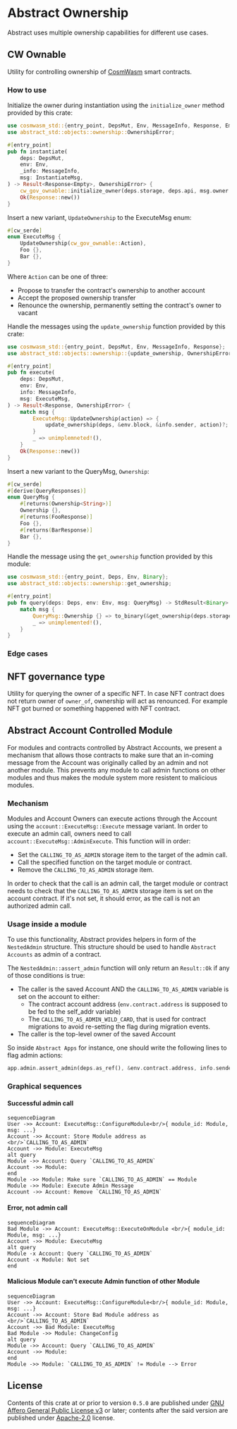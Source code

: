 # Abstract Ownership

Abstract uses multiple ownership capabilities for different use cases.

## CW Ownable

Utility for controlling ownership of [CosmWasm](https://github.com/CosmWasm/cosmwasm) smart contracts.

### How to use

Initialize the owner during instantiation using the `initialize_owner` method provided by this crate:

```rust
use cosmwasm_std::{entry_point, DepsMut, Env, MessageInfo, Response, Empty};
use abstract_std::objects::ownership::OwnershipError;

#[entry_point]
pub fn instantiate(
    deps: DepsMut,
    env: Env,
    _info: MessageInfo,
    msg: InstantiateMsg,
) -> Result<Response<Empty>, OwnershipError> {
    cw_gov_ownable::initialize_owner(deps.storage, deps.api, msg.owner.as_deref())?;
    Ok(Response::new())
}
```

Insert a new variant, `UpdateOwnership` to the ExecuteMsg enum:

```rust
#[cw_serde]
enum ExecuteMsg {
    UpdateOwnership(cw_gov_ownable::Action),
    Foo {},
    Bar {},
}
```

Where `Action` can be one of three:

- Propose to transfer the contract's ownership to another account
- Accept the proposed ownership transfer
- Renounce the ownership, permanently setting the contract's owner to vacant

Handle the messages using the `update_ownership` function provided by this crate:

```rust
use cosmwasm_std::{entry_point, DepsMut, Env, MessageInfo, Response};
use abstract_std::objects::ownership::{update_ownership, OwnershipError};

#[entry_point]
pub fn execute(
    deps: DepsMut,
    env: Env,
    info: MessageInfo,
    msg: ExecuteMsg,
) -> Result<Response, OwnershipError> {
    match msg {
        ExecuteMsg::UpdateOwnership(action) => {
            update_ownership(deps, &env.block, &info.sender, action)?;
        }
        _ => unimplemneted!(),
    }
    Ok(Response::new())
}
```

Insert a new variant to the QueryMsg, `Ownership`:

```rust
#[cw_serde]
#[derive(QueryResponses)]
enum QueryMsg {
    #[returns(Ownership<String>)]
    Ownership {},
    #[returns(FooResponse)]
    Foo {},
    #[returns(BarResponse)]
    Bar {},
}
```

Handle the message using the `get_ownership` function provided by this module:

```rust
use cosmwasm_std::{entry_point, Deps, Env, Binary};
use abstract_std::objects::ownership::get_ownership;

#[entry_point]
pub fn query(deps: Deps, env: Env, msg: QueryMsg) -> StdResult<Binary> {
    match msg {
        QueryMsg::Ownership {} => to_binary(&get_ownership(deps.storage)?),
        _ => unimplemented!(),
    }
}
```

### Edge cases

## NFT governance type

Utility for querying the owner of a specific NFT. In case NFT contract does not return owner of `owner_of`, ownership will act as renounced. For example NFT got burned or something happened with NFT contract.

## Abstract Account Controlled Module

For modules and contracts controlled by Abstract Accounts, we present a mechanism that allows those contracts to make sure that an in-coming message from the Account was originally called by an admin and not another module. This prevents any module to call admin functions on other modules and thus makes the module system more resistent to malicious modules.

### Mechanism

Modules and Account Owners can execute actions through the Account using the `account::ExecuteMsg::Execute` message variant. In order to execute an admin call, owners need to call `account::ExecuteMsg::AdminExecute`. This function will in order:

- Set the `CALLING_TO_AS_ADMIN` storage item to the target of the admin call.
- Call the specified function on the target module or contract.
- Remove the `CALLING_TO_AS_ADMIN` storage item.

In order to check that the call is an admin call, the target module or contract needs to check that the `CALLING_TO_AS_ADMIN` storage item is set on the account contract. If it's not set, it should error, as the call is not an authorized admin call.

### Usage inside a module

To use this functionality, Abstract provides helpers in form of the `NestedAdmin` structure. This structure should be used to handle `Abstract Accounts` as admin of a contract.

The `NestedAdmin::assert_admin` function will only return an `Result::Ok` if any of those conditions is true:

- The caller is the saved Account AND the `CALLING_TO_AS_ADMIN` variable is set on the account to either:
  - The contract account address (`env.contract.address` is supposed to be fed to the self_addr variable)
  - The `CALLING_TO_AS_ADMIN_WILD_CARD`, that is used for contract migrations to avoid re-setting the flag during migration events.
- The caller is the top-level owner of the saved Account

So inside `Abstract Apps` for instance, one should write the following lines to flag admin actions:

```rust
app.admin.assert_admin(deps.as_ref(), &env.contract.address, info.sender)?;
```

### Graphical sequences

#### Successful admin call

```mermaid
sequenceDiagram
User ->> Account: ExecuteMsg::ConfigureModule<br/>{ module_id: Module, msg: ...}
Account ->> Account: Store Module address as <br/>`CALLING_TO_AS_ADMIN`
Account ->> Module: ExecuteMsg
alt query
Module ->> Account: Query `CALLING_TO_AS_ADMIN`
Account ->> Module:  
end
Module ->> Module: Make sure `CALLING_TO_AS_ADMIN` == Module
Module ->> Module: Execute Admin Message
Account ->> Account: Remove `CALLING_TO_AS_ADMIN`
```

#### Error, not admin call

```mermaid
sequenceDiagram
Bad Module ->> Account: ExecuteMsg::ExecuteOnModule <br/>{ module_id: Module, msg: ...}
Account ->> Module: ExecuteMsg
alt query
Module -x Account: Query `CALLING_TO_AS_ADMIN`
Account -x Module: Not set
end
```

#### Malicious Module can’t execute Admin function of other Module

```mermaid
sequenceDiagram
User ->> Account: ExecuteMsg::ConfigureModule<br/>{ module_id: Module, msg: ...}
Account ->> Account: Store Bad Module address as <br/>`CALLING_TO_AS_ADMIN`
Account ->> Bad Module: ExecuteMsg
Bad Module ->> Module: ChangeConfig
alt query
Module ->> Account: Query `CALLING_TO_AS_ADMIN`
Account ->> Module:  
end
Module ->> Module: `CALLING_TO_AS_ADMIN` != Module --> Error
```

## License

Contents of this crate at or prior to version `0.5.0` are published under [GNU Affero General Public License v3](https://github.com/steak-enjoyers/cw-plus-plus/blob/9c8fcf1c95b74dd415caf5602068c558e9d16ecc/LICENSE) or later; contents after the said version are published under [Apache-2.0](../../LICENSE) license.
